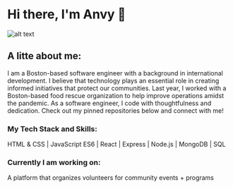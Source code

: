 # Hi there, I'm Anvy 👋

<p align="center">

![alt text](https://media.giphy.com/media/CTLLrRmutrvZ01AQou/source.gif)

</p>


## A litte about me: 

I am a Boston-based software engineer with a background in international development. I believe that technology plays an essential role in creating informed initiatives that protect our communities. Last year, I worked with a Boston-based food rescue organization to help improve operations amidst the pandemic. As a software engineer, I code with thoughtfulness and dedication. Check out my pinned repositories below and connect with me! 

### My Tech Stack and Skills:

HTML & CSS | JavaScript ES6 | React | Express | Node.js | MongoDB | SQL 

### Currently I am working on:

A platform that organizes volunteers for community events + programs



<!--
**anvytran-dev/anvytran-dev** is a ✨ _special_ ✨ repository because its `README.md` (this file) appears on your GitHub profile.

Here are some ideas to get you started:

- 🔭 I’m currently working on ...
- 🌱 I’m currently learning ...
- 👯 I’m looking to collaborate on ...
- 🤔 I’m looking for help with ...
- 💬 Ask me about ...
- 📫 How to reach me: ...
- 😄 Pronouns: ...
- ⚡ Fun fact: ...
-->
